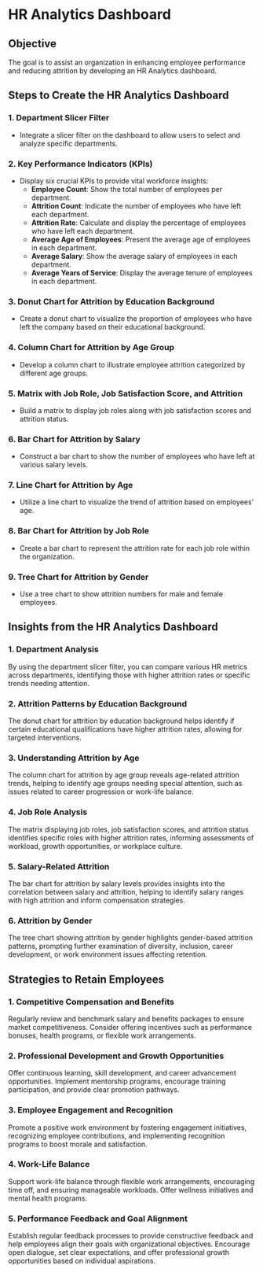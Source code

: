 # HR Analytics Dashboard

## Objective
The goal is to assist an organization in enhancing employee performance and reducing attrition by developing an HR Analytics dashboard.

## Steps to Create the HR Analytics Dashboard

### 1. Department Slicer Filter
   - Integrate a slicer filter on the dashboard to allow users to select and analyze specific departments.

### 2. Key Performance Indicators (KPIs)
   - Display six crucial KPIs to provide vital workforce insights:
     - **Employee Count**: Show the total number of employees per department.
     - **Attrition Count**: Indicate the number of employees who have left each department.
     - **Attrition Rate**: Calculate and display the percentage of employees who have left each department.
     - **Average Age of Employees**: Present the average age of employees in each department.
     - **Average Salary**: Show the average salary of employees in each department.
     - **Average Years of Service**: Display the average tenure of employees in each department.

### 3. Donut Chart for Attrition by Education Background
   - Create a donut chart to visualize the proportion of employees who have left the company based on their educational background.

### 4. Column Chart for Attrition by Age Group
   - Develop a column chart to illustrate employee attrition categorized by different age groups.

### 5. Matrix with Job Role, Job Satisfaction Score, and Attrition
   - Build a matrix to display job roles along with job satisfaction scores and attrition status.

### 6. Bar Chart for Attrition by Salary
   - Construct a bar chart to show the number of employees who have left at various salary levels.

### 7. Line Chart for Attrition by Age
   - Utilize a line chart to visualize the trend of attrition based on employees' age.

### 8. Bar Chart for Attrition by Job Role
   - Create a bar chart to represent the attrition rate for each job role within the organization.

### 9. Tree Chart for Attrition by Gender
   - Use a tree chart to show attrition numbers for male and female employees.

## Insights from the HR Analytics Dashboard

### 1. Department Analysis
By using the department slicer filter, you can compare various HR metrics across departments, identifying those with higher attrition rates or specific trends needing attention.

### 2. Attrition Patterns by Education Background
The donut chart for attrition by education background helps identify if certain educational qualifications have higher attrition rates, allowing for targeted interventions.

### 3. Understanding Attrition by Age
The column chart for attrition by age group reveals age-related attrition trends, helping to identify age groups needing special attention, such as issues related to career progression or work-life balance.

### 4. Job Role Analysis
The matrix displaying job roles, job satisfaction scores, and attrition status identifies specific roles with higher attrition rates, informing assessments of workload, growth opportunities, or workplace culture.

### 5. Salary-Related Attrition
The bar chart for attrition by salary levels provides insights into the correlation between salary and attrition, helping to identify salary ranges with high attrition and inform compensation strategies.

### 6. Attrition by Gender
The tree chart showing attrition by gender highlights gender-based attrition patterns, prompting further examination of diversity, inclusion, career development, or work environment issues affecting retention.

## Strategies to Retain Employees

### 1. Competitive Compensation and Benefits
Regularly review and benchmark salary and benefits packages to ensure market competitiveness. Consider offering incentives such as performance bonuses, health programs, or flexible work arrangements.

### 2. Professional Development and Growth Opportunities
Offer continuous learning, skill development, and career advancement opportunities. Implement mentorship programs, encourage training participation, and provide clear promotion pathways.

### 3. Employee Engagement and Recognition
Promote a positive work environment by fostering engagement initiatives, recognizing employee contributions, and implementing recognition programs to boost morale and satisfaction.

### 4. Work-Life Balance
Support work-life balance through flexible work arrangements, encouraging time off, and ensuring manageable workloads. Offer wellness initiatives and mental health programs.

### 5. Performance Feedback and Goal Alignment
Establish regular feedback processes to provide constructive feedback and help employees align their goals with organizational objectives. Encourage open dialogue, set clear expectations, and offer professional growth opportunities based on individual aspirations.

